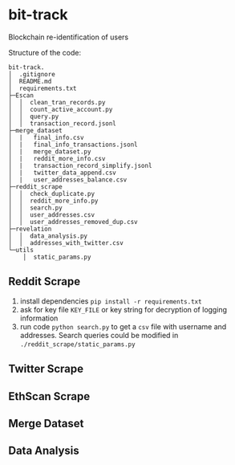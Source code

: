 # bit-track
Blockchain re-identification of users

Structure of the code:

```
bit-track.
│  .gitignore
│  README.md
│  requirements.txt
├─Escan
│  │  clean_tran_records.py
│  │  count_active_account.py
│  │  query.py
│  │  transaction_record.jsonl
├─merge_dataset
│  |   final_info.csv
│  |   final_info_transactions.jsonl
│  |   merge_dataset.py
│  |   reddit_more_info.csv
│  |   transaction_record_simplify.jsonl
│  |   twitter_data_append.csv
│  |   user_addresses_balance.csv
├─reddit_scrape
│  │  check_duplicate.py
│  │  reddit_more_info.py
│  │  search.py
│  │  user_addresses.csv
│  │  user_addresses_removed_dup.csv
├─revelation
│  │  data_analysis.py
│  │  addresses_with_twitter.csv
└─utils
    │  static_params.py
```

## Reddit Scrape
1. install dependencies `pip install -r requirements.txt`
2. ask for key file `KEY_FILE` or key string for decryption of logging information 
3. run code `python search.py` to get a `csv` file with username and addresses. Search queries could be modified in `./reddit_scrape/static_params.py`

## Twitter Scrape 


## EthScan Scrape 


## Merge Dataset 


## Data Analysis 